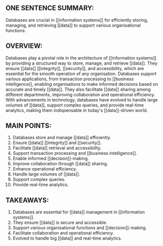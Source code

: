 ## ONE SENTENCE SUMMARY:
Databases are crucial in [[information systems]] for efficiently storing, managing, and retrieving [[data]] to support various organisational functions.

## OVERVIEW:
Databases play a pivotal role in the architecture of [[information systems]] by providing a structured way to store, manage, and retrieve [[data]]. They ensure [[data]] [[integrity]], [[security]], and accessibility, which are essential for the smooth operation of any organisation. Databases support various applications, from transaction processing to [[business intelligence]], enabling organisations to make informed decisions based on accurate and timely [[data]]. They also facilitate [[data]] sharing among different departments, improving collaboration and operational efficiency. With advancements in technology, databases have evolved to handle large volumes of [[data]], support complex queries, and provide real-time analytics, making them indispensable in today's [[data]]-driven world.

## MAIN POINTS:
1. Databases store and manage [[data]] efficiently.
2. Ensure [[data]] [[integrity]] and [[security]].
3. Facilitate [[data]] retrieval and accessibility.
4. Support transaction processing and [[business intelligence]].
5. Enable informed [[decision]]-making.
6. Improve collaboration through [[data]] sharing.
7. Enhance operational efficiency.
8. Handle large volumes of [[data]].
9. Support complex queries.
10. Provide real-time analytics.

## TAKEAWAYS:
1. Databases are essential for [[data]] management in [[information systems]].
2. They ensure [[data]] is secure and accessible.
3. Support various organisational functions and [[decision]]-making.
4. Facilitate collaboration and operational efficiency.
5. Evolved to handle big [[data]] and real-time analytics.